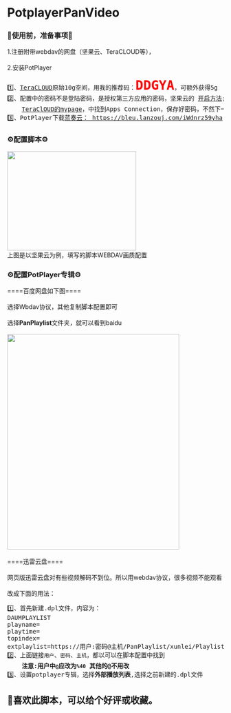 # PotplayerPanVideo
<h3>📢使用前，准备事项📢</h3>
<div>1.注册附带webdav的网盘（坚果云、TeraCLOUD等），</div><br />
<div>2.安装PotPlayer</div>
<pre style="font-size: 14px;">
1️⃣、<a href="https://teracloud.jp/en/">TeraCLOUD</a>原始10g空间，用我的推荐码：<strong style="color:red;font-size: 30px;">DDGYA</strong>，可额外获得5g
2️⃣、配置中的密码不是登陆密码，是授权第三方应用的密码，坚果云的 <a href="https://help.jianguoyun.com/?p=2064" rel="nofollow">开启方法</a>;
    <a href="https://teracloud.jp/en/modules/mypage/usage/">TeraClOUD的mypage</a>，中找到Apps Connection，保存好密码，不然下一次要重置
3️⃣、PotPlayer下载<a href="https://bleu.lanzouj.com/iWdnrz59yha">蓝奏云： https://bleu.lanzouj.com/iWdnrz59yha</a> 密码:4xke
</pre>
<h3>⚙配置脚本⚙</h3>
<img src='https://s3.bmp.ovh/imgs/2022/03/5350a1d8a6029b4e.png' width="300px" height="230px" />
<div>上图是以坚果云为例，填写的脚本WEBDAV画质配置</div>
<h3>⚙配置PotPlayer专辑⚙</h3>
<div>====百度网盘如下图====</div><br />
<div>选择Wbdav协议，其他复制脚本配置即可</div><br />
<div>选择<b>PanPlaylist</b>文件夹，就可以看到baidu</div><br />
<img src='https://s3.bmp.ovh/imgs/2022/03/fa8aa0ec5b55f629.png' width="400px" height="500px" /><br /><br />
<div>====迅雷云盘====</div><br />
<div>网页版迅雷云盘对有些视频解码不到位。所以用webdav协议，很多视频不能观看</div><br />
<div>改成下面的用法：</div>
<pre style="font-size: 14px;">
1️⃣、首先新建.dpl文件，内容为：
DAUMPLAYLIST
playname=
playtime=
topindex=
extplaylist=https://用户:密码@主机/PanPlaylist/xunlei/Playlist.m3u
2️⃣、上面链接<code>用户</code>、<code>密码</code>、<code>主机</code>，都以可以在脚本配置中找到
    <strong>注意:用户中<code>@</code>应改为<code>%40</code> 其他的@不用改</strong>
3️⃣、设置potplayer专辑，选择<b>外部播放列表</b>,选择之前新建的.dpl文件
</pre>
<h2>🍜喜欢此脚本，可以给个好评或收藏。</h2>

